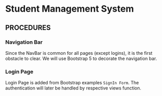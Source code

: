 # Student Management System


## PROCEDURES

### Navigation Bar
Since the NavBar is common for all pages (except logins), it is the first obstacle to clear. We will use Bootstrap 5 to decorate the navigation bar.

### Login Page
Login Page is added from Bootstrap examples `SignIn Form`. The authentication will later be handled by respective views function.